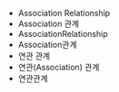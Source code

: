 ﻿- Association Relationship
- Association 관계
- AssociationRelationship
- Association관계
- 연관 관계
- 연관(Association) 관계
- 연관관계
